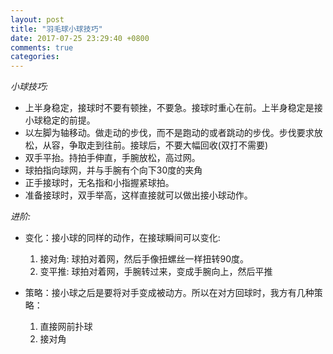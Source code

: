 ```yaml
---
layout: post
title: "羽毛球小球技巧"
date: 2017-07-25 23:29:40 +0800
comments: true
categories: 
---
```

*小球技巧:*

* 上半身稳定，接球时不要有顿挫，不要急。接球时重心在前。上半身稳定是接小球稳定的前提。
* 以左脚为轴移动。做走动的步伐，而不是跑动的或者跳动的步伐。步伐要求放松，从容，争取走到往前。接球后，不要大幅回收(双打不需要)
* 双手平抬。持拍手伸直，手腕放松，高过网。
* 球拍指向球网，并与手腕有个向下30度的夹角
* 正手接球时，无名指和小指握紧球拍。
* 准备接球时，双手举高，这样直接就可以做出接小球动作。


*进阶:*

* 变化：接小球的同样的动作，在接球瞬间可以变化:
    1. 接对角: 球拍对着网，然后手像扭螺丝一样扭转90度。
    2. 变平推: 球拍对着网，手腕转过来，变成手腕向上，然后平推
  <p></p>  
  
* 策略：接小球之后是要将对手变成被动方。所以在对方回球时，我方有几种策略：
    1. 直接网前扑球
    2. 接对角
